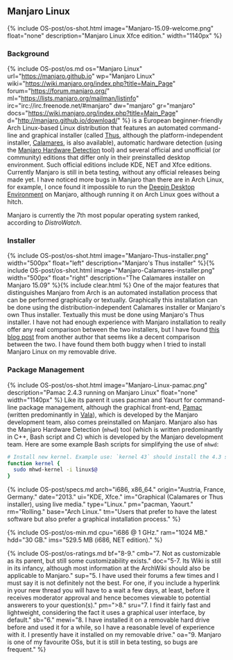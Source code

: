 ## Manjaro Linux
{% include OS-post/os-shot.html image="Manjaro-15.09-welcome.png" float="none" description="Manjaro Linux Xfce edition." width="1140px" %}

### Background
{% include OS-post/os.md os="Manjaro Linux" url="https://manjaro.github.io" wp="Manjaro Linux" wiki="https://wiki.manjaro.org/index.php?title=Main_Page" forum="https://forum.manjaro.org/" ml="https://lists.manjaro.org/mailman/listinfo" irc="irc://irc.freenode.net/#manjaro" dw="manjaro" gr="manjaro" docs="https://wiki.manjaro.org/index.php?title=Main_Page" d="http://manjaro.github.io/download/" %} is a European beginner-friendly Arch Linux-based Linux distribution that features an automated command-line and graphical installer (called [Thus](https://github.com/manjaro/thus), although the platform-independent installer, [Calamares](https://calamares.io), is also available), automatic hardware detection (using the [Manjaro Hardware Detection](https://wiki.manjaro.org/index.php?title=Manjaro_Hardware_Detection) tool) and several official and unofficial (or community) editions that differ only in their preinstalled desktop environment. Such official editions include KDE, NET and Xfce editions. Currently Manjaro is still in beta testing, without any official releases being made yet. I have noticed more bugs in Manjaro than there are in Arch Linux, for example, I once found it impossible to run the [Deepin Desktop Environment](https://github.com/fasheng/arch-deepin/issues/92) on Manjaro, although running it on Arch Linux goes without a hitch.

Manjaro is currently the 7th most popular operating system ranked, according to *DistroWatch*.

### Installer
{% include OS-post/os-shot.html image="Manjaro-Thus-installer.png" width="500px" float="left" description="Manjaro's Thus installer" %}{% include OS-post/os-shot.html image="Manjaro-Calamares-installer.png" width="500px" float="right" description="The Calamares installer on Manjaro 15.09" %}{% include clear.html %}
One of the major features that distinguishes Manjaro from Arch is an automated installation process that can be performed graphically or textually. Graphically this installation can be done using the distribution-independent Calamares installer or Manjaro's own Thus installer. Textually this must be done using Manjaro's Thus installer. I have not had enough experience with Manjaro installation to really offer any real comparison between the two installers, but I have found [this blog post](http://www.zdnet.com/article/thus-versus-calamares-comparing-manjaro-15-09-installers/) from another author that seems like a decent comparison between the two. I have found them both buggy when I tried to install Manjaro Linux on my removable drive.

### Package Management
{% include OS-post/os-shot.html image="Manjaro-Linux-pamac.png" description="Pamac 2.4.3 running on Manjaro Linux" float="none" width="1140px" %}
Like its parent it uses pacman and Yaourt for command-line package management, although the graphical front-end, [Pamac](https://github.com/manjaro/pamac) (written predominantly in [Vala](https://en.wikipedia.org/wiki/Vala_(programming_language))), which is developed by the Manjaro development team, also comes preinstalled on Manjaro. Manjaro also has the Manjaro Hardware Detection (`mhwd`) tool (which is written predominantly in C++, Bash script and C) which is developed by the Manjaro development team. Here are some example Bash scripts for simplifying the use of `mhwd`:
```bash
# Install new kernel. Example use: `kernel 43` should install the 4.3 series kernel
function kernel {
  sudo mhwd-kernel -i linux$@
}
```

{% include OS-post/specs.md arch="i686, x86_64." origin="Austria, France, Germany." date="2013." ui="KDE, Xfce." im="Graphical (Calamares or Thus installer), using live media." type="Linux." pm="pacman, Yaourt." rm="Rolling." base="Arch Linux." tm="Users that prefer to have the latest software but also prefer a graphical installation process." %}

{% include OS-post/os-min.md cpu="i686 @ 1 GHz." ram="1024 MB." hdd="30 GB." ims="529.5 MB (i686, NET edition)." %}

{% include OS-post/os-ratings.md bf="8-9." cmb="7. Not as customizable as its parent, but still some customizability exists." doc="5-7. Its Wiki is still in its infancy, although most information at the ArchWiki should also be applicable to Manjaro." sup="5. I have used their forums a few times and I must say it is not definitely not the best. For one, if you include a hyperlink in your new thread you will have to a wait a few days, at least, before it receives moderator approval and hence becomes viewable to potential answerers to your question(s)." pm=">8." sru="7. I find it fairly fast and lightweight, considering the fact it uses a graphical user interface, by default." sb="6." mewi="8. I have installed it on a removable hard drive before and used it for a while, so I have a reasonable level of experience with it. I presently have it installed on my removable drive." oa="9. Manjaro is one of my favourite OSs, but it is still in beta testing, so bugs are frequent." %}
